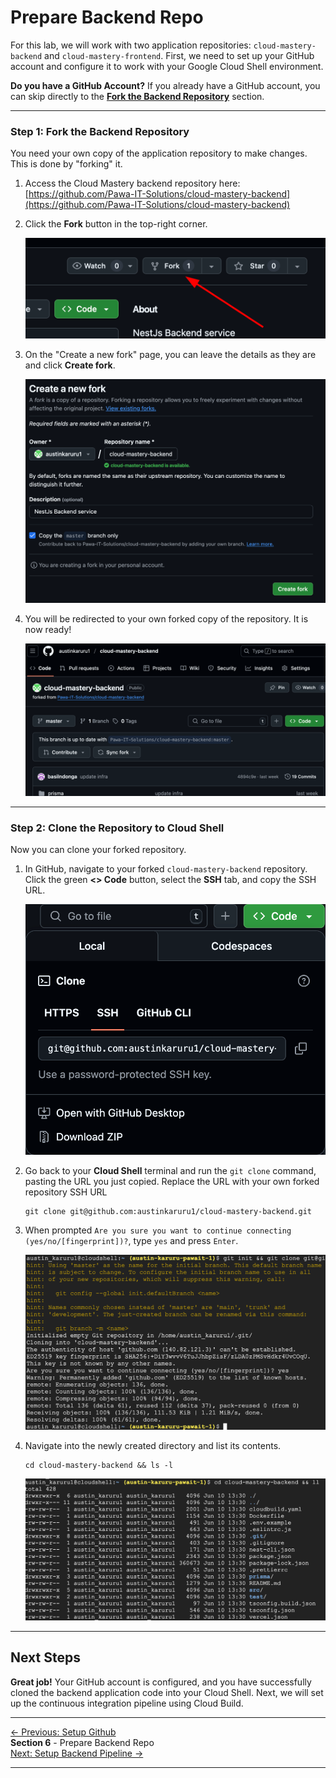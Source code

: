 # Prepare Backend Repo

For this lab, we will work with two application repositories: `cloud-mastery-backend` and `cloud-mastery-frontend`. First, we need to set up your GitHub account and configure it to work with your Google Cloud Shell environment.

**Do you have a GitHub Account?**
    If you already have a GitHub account, you can skip directly to the **[Fork the Backend Repository](#fork-the-backend-repository)** section.

---

### Step 1: Fork the Backend Repository

You need your own copy of the application repository to make changes. This is done by "forking" it.

1.  Access the Cloud Mastery backend repository here:
    [https://github.com/Pawa-IT-Solutions/cloud-mastery-backend](https://github.com/Pawa-IT-Solutions/cloud-mastery-backend)

2.  Click the **Fork** button in the top-right corner.

    ![Fork the Backend Repository](assets/images/github_fork_button_backend.png)

3.  On the "Create a new fork" page, you can leave the details as they are and click **Create fork**.

    ![Create Fork Page](assets/images/github_create_fork_page_backend.png)

4.  You will be redirected to your own forked copy of the repository. It is now ready!

    ![Forked Repository is Ready](assets/images/github_forked_repo_ready_backend.png)

---

### Step 2: Clone the Repository to Cloud Shell

Now you can clone your forked repository.

1.  In GitHub, navigate to your forked `cloud-mastery-backend` repository. Click the green **<> Code** button, select the **SSH** tab, and copy the SSH URL.

    ![Copy SSH Clone URL](assets/images/github_copy_ssh_clone_url_backend.png)

2.  Go back to your **Cloud Shell** terminal and run the `git clone` command, pasting the URL you just copied.
    Replace the URL with your own forked repository SSH URL

    ```
    git clone git@github.com:austinkaruru1/cloud-mastery-backend.git
    ```

3.  When prompted `Are you sure you want to continue connecting (yes/no/[fingerprint])?`, type `yes` and press `Enter`.

    ![Git Clone Output in Cloud Shell](assets/images/cloudshell_git_clone_backend.png)

4.  Navigate into the newly created directory and list its contents.

    ```
    cd cloud-mastery-backend && ls -l
    ```
    ![List Cloned Repository Files](assets/images/cloudshell_list_cloned_files_backend.png)

---

## Next Steps

**Great job!** Your GitHub account is configured, and you have successfully cloned the backend application code into your Cloud Shell. Next, we will set up the continuous integration pipeline using Cloud Build.

---
<div class="page-nav">
  <div class="nav-item">
    <a href="../setup-github/" class="btn-secondary">← Previous: Setup Github</a>
  </div>
  <div class="nav-item">
    <span><strong>Section 6</strong> -  Prepare Backend Repo </span>
  </div>
  <div class="nav-item">
    <a href="../setup-backend-pipeline" class="btn-primary">Next: Setup Backend Pipeline →</a>
  </div>
</div>

---


